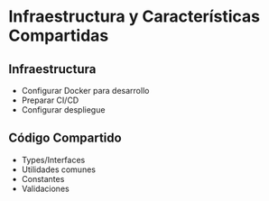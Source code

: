 # Infraestructura y Características Compartidas

## Infraestructura

- Configurar Docker para desarrollo
- Preparar CI/CD
- Configurar despliegue

## Código Compartido

- Types/Interfaces
- Utilidades comunes
- Constantes
- Validaciones
